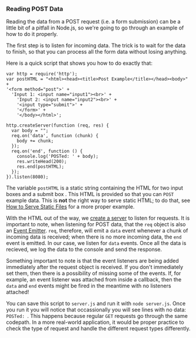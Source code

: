 ### Reading POST Data

Reading the data from a POST request (i.e. a form submission) can be a little bit of a pitfall in Node.js, so we're going to go through an example of how to do it properly.  

The first step is to listen for incoming data. The trick is to wait for the data to finish, so that you can process all the form data without losing anything. 

Here is a quick script that shows you how to do exactly that:

    var http = require('http');
    var postHTML = "<html><head><title>Post Example</title></head><body>" +
    '<form method="post">' +
      'Input 1: <input name="input1"><br>' +
        'Input 2: <input name="input2"><br>' +
        '<input type="submit">' +
        '</form>' +
        '</body></html>';

    http.createServer(function (req, res) {
      var body = "";
      req.on('data', function (chunk) {
        body += chunk;
      });
      req.on('end', function () {
        console.log('POSTed: ' + body);
        res.writeHead(200);
        res.end(postHTML);
      });
    }).listen(8080);

The variable `postHTML` is a static string containing the HTML for two input boxes and a submit box . This HTML is provided so that you can `POST` example data. This is **not** the right way to serve static HTML; to do that, see [How to Serve Static Files](how-to-serve-static-files.html) for a more proper example.

With the HTML out of the way, we [create a server](how-do-i-create-a-http-server.html) to listen for requests. It is important to note, when listening for POST data, that the `req` object is also an [Event Emitter](what-are-event-emitters.html).  `req`, therefore, will emit a `data` event whenever a chunk of incoming data is received; when there is no more incoming data, the `end` event is emitted. In our case, we listen for `data` events. Once all the data is recieved, we log the data to the console and send the response. 

Something important to note is that the event listeners are being added immediately after the request object is received. If you don't immediately set them, then there is a possibility of missing some of the events. If, for example, an event listener was attached from inside a callback, then the `data` and `end` events might be fired in the meantime with no listeners attached!

You can save this script to `server.js` and run it with `node server.js`. Once you run it you will notice that occassionally you will see lines with no data:  `POSTed: `. This happens because regular `GET` requests go through the same codepath. In a more real-world application, it would be proper practice to check the type of request and handle the different request types differently.